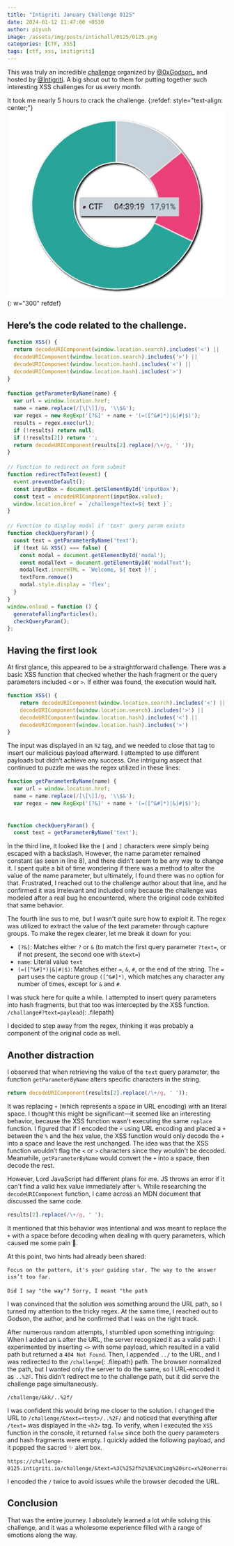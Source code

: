 ```yaml
---
title: "Intigriti January Challenge 0125"
date: 2024-01-12 11:47:00 +0530
author: piyush
image: /assets/img/posts/intichall/0125/0125.png
categories: [CTF, XSS]
tags: [ctf, xss, initigriti]
---
```


This was truly an incredible [challenge](https://challenge-0125.intigriti.io/challenge) organized by [@0xGodson_](https://x.com/0xGodson_) and hosted by [@Intigriti](https://x.com/intigriti). A big shout out to them for putting together such interesting XSS challenges for us every month. 

It took me nearly 5 hours to crack the challenge.
{:refdef: style="text-align: center;"}
![img-description](/assets/img/posts/intichall/0125/report2.png){: w="300" refdef}
## Here’s the code related to the challenge.
```js
function XSS() {
  return decodeURIComponent(window.location.search).includes('<') ||
  decodeURIComponent(window.location.search).includes('>') ||
  decodeURIComponent(window.location.hash).includes('<') ||
  decodeURIComponent(window.location.hash).includes('>')
}

function getParameterByName(name) {
  var url = window.location.href;
  name = name.replace(/[\[\]]/g, '\\$&');
  var regex = new RegExp('[?&]' + name + '(=([^&#]*)|&|#|$)');
  results = regex.exec(url);
  if (!results) return null;
  if (!results[2]) return '';
  return decodeURIComponent(results[2].replace(/\+/g, ' '));
}

// Function to redirect on form submit
function redirectToText(event) {
  event.preventDefault();
  const inputBox = document.getElementById('inputBox');
  const text = encodeURIComponent(inputBox.value);
  window.location.href = `/challenge?text=${ text }`;
}

// Function to display modal if 'text' query param exists
function checkQueryParam() {
  const text = getParameterByName('text');
  if (text && XSS() === false) {
    const modal = document.getElementById('modal');
    const modalText = document.getElementById('modalText');
    modalText.innerHTML = `Welcome, ${ text }!`;
    textForm.remove()
    modal.style.display = 'flex';
  }
}
window.onload = function () {
  generateFallingParticles();
  checkQueryParam();
};
```

## Having the first look
At first glance, this appeared to be a straightforward challenge. There was a basic XSS function that checked whether the hash fragment or the query parameters included `<` or `>`. If either was found, the execution would halt.

```js
function XSS() {
    return decodeURIComponent(window.location.search).includes('<') ||
    decodeURIComponent(window.location.search).includes('>') ||
    decodeURIComponent(window.location.hash).includes('<') ||
    decodeURIComponent(window.location.hash).includes('>')
}
```
The input was displayed in an `h2` tag, and we needed to close that tag to insert our malicious payload afterward. I attempted to use different payloads but didn’t achieve any success. One intriguing aspect that continued to puzzle me was the regex utilized in these lines:

```js
function getParameterByName(name) {
  var url = window.location.href;
  name = name.replace(/[\[\]]/g, '\\$&');
  var regex = new RegExp('[?&]' + name + '(=([^&#]*)|&|#|$)');


function checkQueryParam() {
  const text = getParameterByName('text');
```

In the third line, it looked like the `[` and `]` characters were simply being escaped with a backslash. However, the name parameter remained constant (as seen in line 8), and there didn't seem to be any way to change it. I spent quite a bit of time wondering if there was a method to alter the value of the name parameter, but ultimately, I found there was no option for that. Frustrated, I reached out to the challenge author about that line, and he confirmed it was irrelevant and included only because the challenge was modeled after a real bug he encountered, where the original code exhibited that same behavior.

The fourth line sus to me, but I wasn't quite sure how to exploit it. The regex was utilized to extract the value of the text parameter through capture groups. To make the regex clearer, let me break it down for you:

- `[?&]`: Matches either `?` or `&` (to match the first query parameter `?text=`, or if not present, the second one with `&text=`)
- `name`: Literal value `text`
- `(=([^&#]*)|&|#|$)`: Matches either `=`, `&`, `#`, or the end of the string. The `=` part uses the capture group `([^&#]*)`, which matches any character any number of times, except for `&` and `#`.

I was stuck here for quite a while. I attempted to insert query parameters into hash fragments, but that too was intercepted by the XSS function.
`/challange#?text=payload`{: .filepath} 

I decided to step away from the regex, thinking it was probably a component of the original code as well.

## Another distraction
I observed that when retrieving the value of the `text` query parameter, the function `getParameterByName` alters specific characters in the string.
```js
return decodeURIComponent(results[2].replace(/\+/g, ' '));
```
It was replacing `+` (which represents a space in URL encoding) with an literal space. I thought this might be significant—it seemed like an interesting behavior, because the XSS function wasn't executing the same `replace` function. I figured that if I encoded the `<` using URL encoding and placed a `+` between the `%` and the hex value, the XSS function would only decode the `+` into a space and leave the rest unchanged. The idea was that the XSS function wouldn’t flag the `<` or `>` characters since they wouldn't be decoded. Meanwhile, `getParameterByName` would convert the `+` into a space, then decode the rest.

However, Lord JavaScript had different plans for me. JS throws an error if it can't find a valid hex value immediately after `%`. While researching the `decodeURIComponent` function, I came across an MDN document that discussed the same code.
```js
results[2].replace(/\+/g, ' ');
```
It mentioned that this behavior was intentional and was meant to replace the `+` with a space before decoding when dealing with query parameters, which caused me some pain 🥲.

At this point, two hints had already been shared:
```text
Focus on the pattern, it's your guiding star, The way to the answer isn’t too far.

Did I say "the way"? Sorry, I meant "the path
```

I was convinced that the solution was something around the URL path, so I turned my attention to the tricky regex. At the same time, I reached out to Godson, the author, and he confirmed that I was on the right track.

After numerous random attempts, I stumbled upon something intriguing: When I added an `&` after the URL, the server recognized it as a valid path. I experimented by inserting `<>` with some payload, which resulted in a valid path but returned a `404 Not Found`. Then, I appended `../` to the URL, and I was redirected to the `/challenge`{: .filepath} path. The browser normalized the path, but I wanted only the server to do the same, so I URL-encoded it as `..%2F`. This didn't redirect me to the challenge path, but it did serve the challenge page simultaneously.
```text
/challenge/&kk/..%2f/
```
I was confident this would bring me closer to the solution. I changed the URL to `/challenge/&text=<test>/..%2F/` and noticed that everything after `/text=` was displayed in the `<h2>` tag. To verify, when I executed the `XSS` function in the console, it returned `false` since both the query parameters and hash fragments were empty. I quickly added the following payload, and it popped the sacred ✨ alert box.
```text
https://challenge-0125.intigriti.io/challenge/&text=%3C%252fh2%3E%3Cimg%20src=x%20onerror=alert(document.domain)%20%252f%3E/..%2f/
```

I encoded the `/` twice to avoid issues while the browser decoded the URL.

## Conclusion

That was the entire journey. I absolutely learned a lot while solving this challenge, and it was a wholesome experience filled with a range of emotions along the way.



